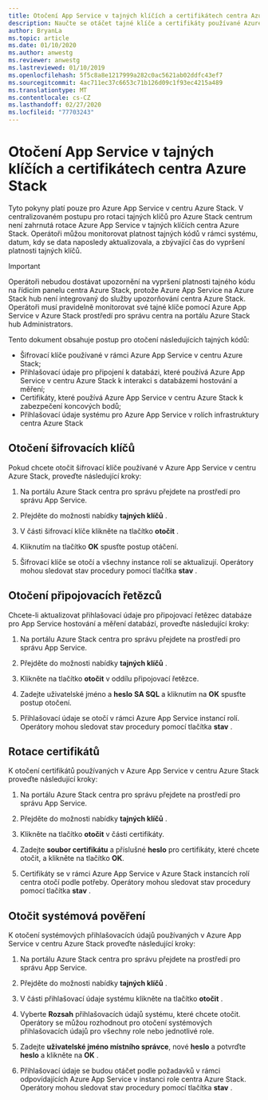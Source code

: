 ```yaml
---
title: Otočení App Service v tajných klíčích a certifikátech centra Azure Stack
description: Naučte se otáčet tajné klíče a certifikáty používané Azure App Service v centru Azure Stack
author: BryanLa
ms.topic: article
ms.date: 01/10/2020
ms.author: anwestg
ms.reviewer: anwestg
ms.lastreviewed: 01/10/2019
ms.openlocfilehash: 5f5c8a8e1217999a282c0ac5621ab02ddfc43ef7
ms.sourcegitcommit: 4ac711ec37c6653c71b126d09c1f93ec4215a489
ms.translationtype: MT
ms.contentlocale: cs-CZ
ms.lasthandoff: 02/27/2020
ms.locfileid: "77703243"
---
```

# <a name="rotate-app-service-on-azure-stack-hub-secrets-and-certificates"></a>Otočení App Service v tajných klíčích a certifikátech centra Azure Stack

Tyto pokyny platí pouze pro Azure App Service v centru Azure Stack.  V centralizovaném postupu pro rotaci tajných klíčů pro Azure Stack centrum není zahrnutá rotace Azure App Service v tajných klíčích centra Azure Stack.  Operátoři můžou monitorovat platnost tajných kódů v rámci systému, datum, kdy se data naposledy aktualizovala, a zbývající čas do vypršení platnosti tajných klíčů.

> [!Important]
> Operátoři nebudou dostávat upozornění na vypršení platnosti tajného kódu na řídicím panelu centra Azure Stack, protože Azure App Service na Azure Stack hub není integrovaný do služby upozorňování centra Azure Stack.  Operátoři musí pravidelně monitorovat své tajné klíče pomocí Azure App Service v Azure Stack prostředí pro správu centra na portálu Azure Stack hub Administrators.

Tento dokument obsahuje postup pro otočení následujících tajných kódů:

* Šifrovací klíče používané v rámci Azure App Service v centru Azure Stack;
* Přihlašovací údaje pro připojení k databázi, které používá Azure App Service v centru Azure Stack k interakci s databázemi hostování a měření;
* Certifikáty, které používá Azure App Service v centru Azure Stack k zabezpečení koncových bodů;
* Přihlašovací údaje systému pro Azure App Service v rolích infrastruktury centra Azure Stack

## <a name="rotate-encryption-keys"></a>Otočení šifrovacích klíčů

Pokud chcete otočit šifrovací klíče používané v Azure App Service v centru Azure Stack, proveďte následující kroky:

1. Na portálu Azure Stack centra pro správu přejdete na prostředí pro správu App Service.

1. Přejděte do možnosti nabídky **tajných klíčů** .

1. V části šifrovací klíče klikněte na tlačítko **otočit** .

1. Kliknutím na tlačítko **OK** spusťte postup otáčení.

1. Šifrovací klíče se otočí a všechny instance rolí se aktualizují. Operátory mohou sledovat stav procedury pomocí tlačítka **stav** .

## <a name="rotate-connection-strings"></a>Otočení připojovacích řetězců

Chcete-li aktualizovat přihlašovací údaje pro připojovací řetězec databáze pro App Service hostování a měření databází, proveďte následující kroky:

1. Na portálu Azure Stack centra pro správu přejdete na prostředí pro správu App Service.

1. Přejděte do možnosti nabídky **tajných klíčů** .

1. Klikněte na tlačítko **otočit** v oddílu připojovací řetězce.

1. Zadejte uživatelské jméno a **heslo** **SA SQL** a kliknutím na **OK** spusťte postup otočení. 

1. Přihlašovací údaje se otočí v rámci Azure App Service instancí rolí. Operátory mohou sledovat stav procedury pomocí tlačítka **stav** .

## <a name="rotate-certificates"></a>Rotace certifikátů

K otočení certifikátů používaných v Azure App Service v centru Azure Stack proveďte následující kroky:

1. Na portálu Azure Stack centra pro správu přejdete na prostředí pro správu App Service.

1. Přejděte do možnosti nabídky **tajných klíčů** .

1. Klikněte na tlačítko **otočit** v části certifikáty.

1. Zadejte **soubor certifikátu** a příslušné **heslo** pro certifikáty, které chcete otočit, a klikněte na tlačítko **OK**.

1. Certifikáty se v rámci Azure App Service v Azure Stack instancích rolí centra otočí podle potřeby.  Operátory mohou sledovat stav procedury pomocí tlačítka **stav** .

## <a name="rotate-system-credentials"></a>Otočit systémová pověření

K otočení systémových přihlašovacích údajů používaných v Azure App Service v centru Azure Stack proveďte následující kroky:

1. Na portálu Azure Stack centra pro správu přejdete na prostředí pro správu App Service.

1. Přejděte do možnosti nabídky **tajných klíčů** .

1. V části přihlašovací údaje systému klikněte na tlačítko **otočit** .

1. Vyberte **Rozsah** přihlašovacích údajů systému, které chcete otočit.  Operátory se můžou rozhodnout pro otočení systémových přihlašovacích údajů pro všechny role nebo jednotlivé role.

1. Zadejte **uživatelské jméno místního správce**, nové **heslo** a potvrďte **heslo** a klikněte na **OK** .

1. Přihlašovací údaje se budou otáčet podle požadavků v rámci odpovídajících Azure App Service v instanci role centra Azure Stack.  Operátory mohou sledovat stav procedury pomocí tlačítka **stav** .



